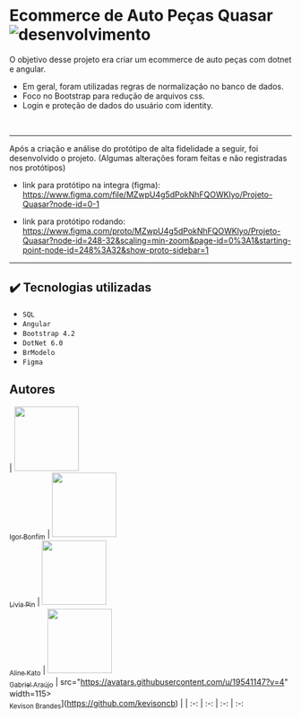 # Ecommerce de Auto Peças Quasar  <br> ![desenvolvimento](https://img.shields.io/badge/status-finalizado-green)

 O objetivo desse projeto era criar um ecommerce de auto peças com dotnet e angular.
 * Em geral, foram utilizadas regras de normalização no banco de dados.
 * Foco no Bootstrap para redução de arquivos css.
 * Login e proteção de dados do usuário com identity.
 <br>
 
 ---------------
 Após a criação e análise do protótipo de alta fidelidade a seguir, foi desenvolvido o projeto. (Algumas alterações foram feitas e não registradas nos protótipos)
 
* link para protótipo na integra (figma): https://www.figma.com/file/MZwpU4g5dPokNhFQOWKlyo/Projeto-Quasar?node-id=0-1
 
* link para protótipo rodando: https://www.figma.com/proto/MZwpU4g5dPokNhFQOWKlyo/Projeto-Quasar?node-id=248-32&scaling=min-zoom&page-id=0%3A1&starting-point-node-id=248%3A32&show-proto-sidebar=1

---------------
## ✔️ Tecnologias utilizadas
* ``SQL``
* ``Angular``
* ``Bootstrap 4.2``
* ``DotNet 6.0``
* ``BrModelo``
* ``Figma``

## Autores
| [<img src="https://avatars.githubusercontent.com/u/83429569?v=4" width=115><br><sub>Igor Bonfim</sub>](https://github.com/IgormBonfim) |  [<img src="https://avatars.githubusercontent.com/u/108484853?v=4" width=115><br><sub>Livia Pin</sub>](https://github.com/liviapin) |  [<img src="https://avatars.githubusercontent.com/u/62403512?v=4" width=115><br><sub>Aline Kato</sub>](https://github.com/AlineKato) | [<img src="https://avatars.githubusercontent.com/u/103531983?v=4" width=115><br><sub>Gabriel Araújo</sub>](https://github.com/GabrielAraujo027) |
src="https://avatars.githubusercontent.com/u/19541147?v=4" width=115><br><sub>Kevison Brandes</sub>](https://github.com/kevisoncb) |
| :-: | :-: | :-: | :-:
